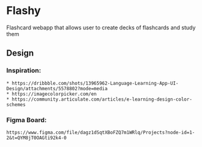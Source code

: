 # Flashy
Flashcard webapp that allows user to create decks of flashcards and study them

## Design

### Inspiration: 
    * https://dribbble.com/shots/13965962-Language-Learning-App-UI-Design/attachments/5578802?mode=media
    * https://imagecolorpicker.com/en
    * https://community.articulate.com/articles/e-learning-design-color-schemes

### Figma Board: 
    https://www.figma.com/file/dagz1dSqtXBoFZQ7m1WRlq/Projects?node-id=1-2&t=QYM8jT0OAGti92k4-0
